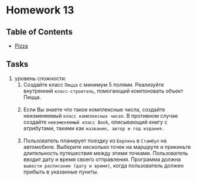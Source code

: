 # Homework 13

## Table of Contents
* [Pizza](./src/main/java/hw13/pizza/Main.java)
## Tasks

1. уровень сложности:
   1. Создайте класс `Пицца` с минимум 5 полями.
   Реализуйте внутренний `класс-строитель`, помогающий
   компоновать объект Пицца.
   <br><br>
   2. Если Вы знаете что такое комплексные числа, создайте
   неизменяемый `класс комплексных чисел`. В противном случае
   создайте `неизменяемый класс Book`, описывающий книгу с
   атрибутами, такими как `название, автор и год издания.`
   <br><br>
   3. Пользователь планирует поездку из `Берлина` в `Стамбул`
   на автомобиле. Выберите несколько точек на маршруте и
   прикиньте длительность путешествия между этими точками.
   Пользователь вводит дату и время своего отправления.
   Программа должна `вывести расписание (дату и время)`,
   когда пользователь должен прибыть в указанные пункты.
